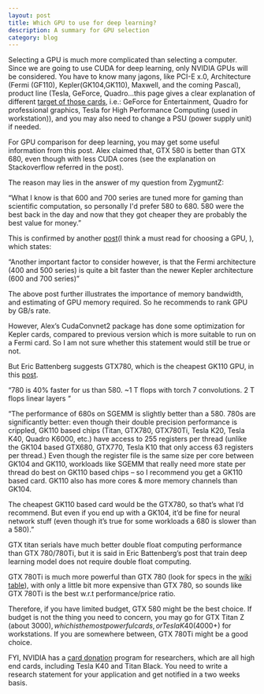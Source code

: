 ```yaml
---
layout: post
title: Which GPU to use for deep learning?
description: A summary for GPU selection 
category: blog
---
```

Selecting a GPU is much more complicated than selecting a computer. Since we are going to use CUDA for deep learning, only NVIDIA GPUs will be considered. You have to know many jagons, like PCI-E x.0, Architecture (Fermi (GF110), Kepler(GK104,GK110), Maxwell, and the coming Pascal), product line (Tesla, GeForce, Quadro…this page gives a clear explanation of different [target of those cards][tar], i.e.: GeForce for Entertainment, Quadro for professional graphics, Tesla for High Performance Computing (used in workstation)), and you may also need to change a PSU (power supply unit) if needed.

For GPU comparison for deep learning, you may get some useful information from this post. Alex claimed that, GTX 580 is better than GTX 680, even though with less CUDA cores (see the explanation on Stackoverflow referred in the post).

The reason may lies in the answer of my question from ZygmuntZ:

“What I know is that 600 and 700 series are tuned more for gaming than scientific computation, so personally I'd prefer 580 to 680. 580 were the best back in the day and now that they got cheaper they are probably the best value for money.”

This is confirmed by another [post][must](I think a must read for choosing a GPU, ), which states:

“Another important factor to consider however, is that the Fermi architecture (400 and 500 series) is quite a bit faster than the newer Kepler architecture (600 and 700 series)”

The above post further illustrates the importance of memory bandwidth, and estimating of GPU memory required. So he recommends to rank GPU by GB/s rate.

However, Alex’s CudaConvnet2 package has done some optimization for Kepler cards, compared to previous version which is more suitable to run on a Fermi card. So I am not sure whether this statement would still be true or not.

But Eric Battenberg suggests GTX780, which is the cheapest GK110 GPU, in this [post][Eric].

“780 is 40% faster for us than 580. ~1 T flops with torch 7 convolutions. 2 T flops linear layers “

“The performance of 680s on SGEMM is slightly better than a 580. 780s are significantly better: even though their double precision performance is crippled, GK110 based chips (Titan, GTX780, GTX780Ti, Tesla K20, Tesla K40, Quadro K6000, etc.) have access to 255 registers per thread (unlike the GK104 based GTX680, GTX770, Tesla K10 that only access 63 registers per thread.) Even though the register file is the same size per core between GK104 and GK110, workloads like SGEMM that really need more state per thread do best on GK110 based chips – so I recommend you get a GK110 based card. GK110 also has more cores & more memory channels than GK104.

The cheapest GK110 based card would be the GTX780, so that’s what I’d recommend. But even if you end up with a GK104, it’d be fine for neural network stuff (even though it’s true for some workloads a 680 is slower than a 580).”

GTX titan serials have much better double float computing performance than GTX 780/780Ti, but it is said in Eric Battenberg’s post that train deep learning model does not require double float computing.

GTX 780Ti is much more powerful than GTX 780 (look for specs in the [wiki table][wiki]), with only a little bit more expensive than GTX 780, so sounds like GTX 780Ti is the best w.r.t performance/price ratio.

Therefore, if you have limited budget, GTX 580 might be the best choice. If budget is not the thing you need to concern, you may go for GTX Titan Z (about 3000$), which is the most powerful cards, or Tesla K40 (4000+$) for workstations. If you are somewhere between, GTX 780Ti might be a good choice.

FYI, NVIDIA has a [card donation][NV] program for researchers, which are all high end cards, including Tesla K40 and Titan Black. You need to write a research statement for your application and get notified in a two weeks basis.

[tar]: http://docs.nvidia.com/cuda/cuda-c-programming-guide/#axzz3AI18t18Z
[must]: http://timdettmers.wordpress.com/2014/08/14/which-gpu-for-deep-learning/
[Eric]: https://plus.google.com/+EricBattenberg/posts/aP345mwuPZy
[wiki]: http://www.wikiwand.com/en/GeForce_700_series#GeForce_700_.287xx.29_series
[NV]: https://registration.nvidia.com/ahr.aspx
